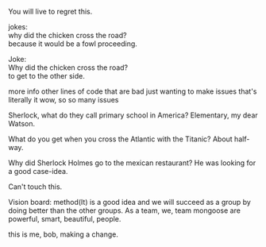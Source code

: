 You will live to regret this. 

jokes:  
why did the chicken cross the road?  
because it would be a fowl proceeding.  

Joke:  
Why did the chicken cross the road?   
to get to the other side.  



more info
other lines of code that are bad
just wanting to make issues
that's literally it
wow, so so many issues 


Sherlock, what do they call primary school in America?
Elementary, my dear Watson.

What do you get when you cross the Atlantic with the Titanic?
About half-way.

Why did Sherlock Holmes go to the mexican restaurant?
He was looking for a good case-idea.


Can't touch this.


Vision board:
method(It) is a good idea and we will succeed as a group by doing better than the other groups.
As a team, we, team mongoose are powerful, smart, beautiful, people.

this is me, bob, making a change. 